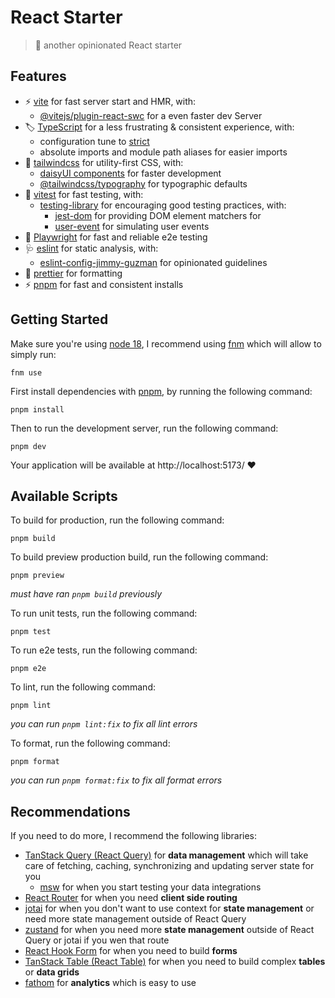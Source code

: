 # React Starter

> 🍱 another opinionated React starter

## Features

- ⚡️ [vite](https://vitejs.dev/guide/why.html) for fast server start and HMR, with:
  - [@vitejs/plugin-react-swc](https://github.com/vitejs/vite-plugin-react-swc) for a even faster dev Server
- 🏷️ [TypeScript](https://www.typescriptlang.org) for a less frustrating & consistent experience, with:
  - configuration tune to [strict](https://github.com/tsconfig/bases/blob/main/bases/strictest.json)
  - absolute imports and module path aliases for easier imports
- 💄 [tailwindcss](https://tailwindcss.com) for utility-first CSS, with:
  - [daisyUI components](https://daisyui.com) for faster development
  - [@tailwindcss/typography](https://tailwindcss.com/docs/typography-plugin) for typographic defaults
- 🧪 [vitest](https://vitest.dev/guide/why.html) for fast testing, with:
  - [testing-library](https://testing-library.com/docs/guiding-principles) for encouraging good testing practices, with:
    - [jest-dom](https://testing-library.com/docs/ecosystem-jest-dom/) for providing DOM element matchers for
    - [user-event](https://testing-library.com/docs/user-event/intro) for simulating user events
- 🧪 [Playwright](https://playwright.dev/) for fast and reliable e2e testing
- 🩺 [eslint](https://eslint.org) for static analysis, with:
  - [eslint-config-jimmy-guzman](https://github.com/jimmy-guzman/eslint-config-jimmy-guzman) for opinionated guidelines
- 🎨 [prettier](https://prettier.io) for formatting
- ⚡️ [pnpm](https://pnpm.io) for fast and consistent installs

## Getting Started

Make sure you're using [node 18](https://nodejs.dev/en/about/releases), I recommend using [fnm](https://github.com/Schniz/fnm) which will allow to simply run:

```
fnm use
```

First install dependencies with [pnpm](https://pnpm.io/installation), by running the following command:

```
pnpm install
```

Then to run the development server, run the following command:

```
pnpm dev
```

Your application will be available at http://localhost:5173/ ❤️

## Available Scripts

To build for production, run the following command:

```
pnpm build
```

To build preview production build, run the following command:

```
pnpm preview
```

_must have ran `pnpm build` previously_

To run unit tests, run the following command:

```
pnpm test
```

To run e2e tests, run the following command:

```
pnpm e2e
```

To lint, run the following command:

```
pnpm lint
```

_you can run `pnpm lint:fix` to fix all lint errors_

To format, run the following command:

```
pnpm format
```

_you can run `pnpm format:fix` to fix all format errors_

## Recommendations

If you need to do more, I recommend the following libraries:

- [TanStack Query (React Query)](https://tanstack.com/query/v3/) for **data management** which will take care of fetching, caching, synchronizing and updating server state for you
  - [msw](https://mswjs.io/) for when you start testing your data integrations
- [React Router](https://reactrouter.com/en/main) for when you need **client side routing**
- [jotai](https://jotai.org/) for when you don't want to use context for **state management** or need more state management outside of React Query
- [zustand](https://github.com/pmndrs/zustand) for when you need more **state management** outside of React Query or jotai if you wen that route
- [React Hook Form](https://react-hook-form.com/) for when you need to build **forms**
- [TanStack Table (React Table)](https://tanstack.com/table/v8) for when you need to build complex **tables** or **data grids**
- [fathom](https://usefathom.com/) for **analytics** which is easy to use
